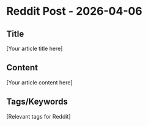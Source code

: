 # Reddit Post - 2026-04-06

## Title
[Your article title here]

## Content
[Your article content here]

## Tags/Keywords
[Relevant tags for Reddit]
